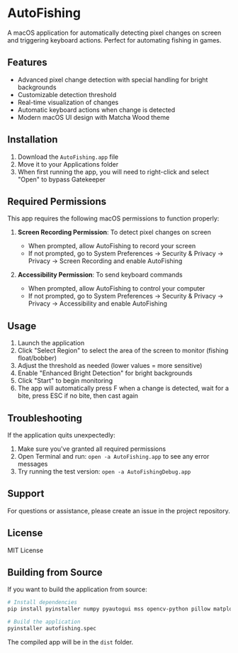# AutoFishing

A macOS application for automatically detecting pixel changes on screen and triggering keyboard actions. Perfect for automating fishing in games.

## Features

- Advanced pixel change detection with special handling for bright backgrounds
- Customizable detection threshold
- Real-time visualization of changes
- Automatic keyboard actions when change is detected
- Modern macOS UI design with Matcha Wood theme

## Installation

1. Download the `AutoFishing.app` file
2. Move it to your Applications folder
3. When first running the app, you will need to right-click and select "Open" to bypass Gatekeeper

## Required Permissions

This app requires the following macOS permissions to function properly:

1. **Screen Recording Permission**: To detect pixel changes on screen
   - When prompted, allow AutoFishing to record your screen
   - If not prompted, go to System Preferences → Security & Privacy → Privacy → Screen Recording and enable AutoFishing

2. **Accessibility Permission**: To send keyboard commands
   - When prompted, allow AutoFishing to control your computer
   - If not prompted, go to System Preferences → Security & Privacy → Privacy → Accessibility and enable AutoFishing

## Usage

1. Launch the application
2. Click "Select Region" to select the area of the screen to monitor (fishing float/bobber)
3. Adjust the threshold as needed (lower values = more sensitive)
4. Enable "Enhanced Bright Detection" for bright backgrounds
5. Click "Start" to begin monitoring
6. The app will automatically press F when a change is detected, wait for a bite, press ESC if no bite, then cast again

## Troubleshooting

If the application quits unexpectedly:

1. Make sure you've granted all required permissions
2. Open Terminal and run: `open -a AutoFishing.app` to see any error messages
3. Try running the test version: `open -a AutoFishingDebug.app`

## Support

For questions or assistance, please create an issue in the project repository.

## License

MIT License

## Building from Source

If you want to build the application from source:

```bash
# Install dependencies
pip install pyinstaller numpy pyautogui mss opencv-python pillow matplotlib PyQt6

# Build the application
pyinstaller autofishing.spec
```

The compiled app will be in the `dist` folder. 